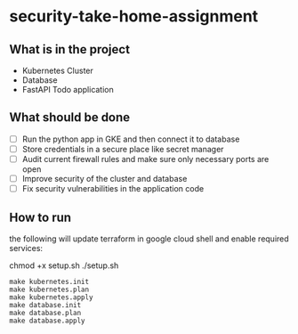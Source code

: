 # security-take-home-assignment

## What is in the project
- Kubernetes Cluster
- Database
- FastAPI Todo application

## What should be done
- [ ] Run the python app in GKE and then connect it to database
- [ ] Store credentials in a secure place like secret manager
- [ ] Audit current firewall rules and make sure only necessary ports are open
- [ ] Improve security of the cluster and database
- [ ] Fix security vulnerabilities in the application code

## How to run

the following will update terraform in google cloud shell and enable required services:

chmod +x setup.sh
./setup.sh

```
make kubernetes.init
make kubernetes.plan
make kubernetes.apply
make database.init
make database.plan
make database.apply
```


